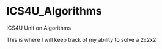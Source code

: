 # ICS4U_Algorithms
ICS4U Unit on Algorithms

This is where I will keep track of my ability to solve a 2x2x2
